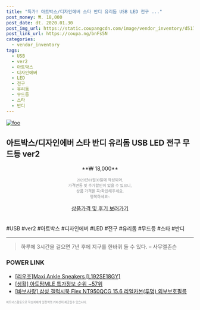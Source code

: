 ```yaml
--- 
title: "특가! 아트박스/디자인에버 스타 반디 유리돔 USB LED 전구 ..." 
post_money: ₩. 18,000 
post_date: dt. 2020.01.30 
post_img_url: https://static.coupangcdn.com/image/vendor_inventory/d517/85f49dd5f7fc7b4a8cd89e45febfa69570cadcc3d0ad8e9c9cdc8662a63c.jpg 
post_link_url: https://coupa.ng/bnFs5N 
categories: 
  - vendor_inventory 
tags: 
  - USB 
  - ver2 
  - 아트박스 
  - 디자인에버 
  - LED 
  - 전구 
  - 유리돔 
  - 무드등 
  - 스타 
  - 반디 
--- 
```

[![foo](https://static.coupangcdn.com/image/vendor_inventory/d517/85f49dd5f7fc7b4a8cd89e45febfa69570cadcc3d0ad8e9c9cdc8662a63c.jpg)](https://coupa.ng/bnFs5N) 

## 아트박스/디자인에버 스타 반디 유리돔 USB LED 전구 무드등 ver2 
<p style="text-align: center;">**₩ 18,000**</p> 
<p style="text-align: center;"><span style="color: #898c8f; font-family: Georgia,Times,serif; font-size: 0.75em;">2020년01월30일에 작성되어, <br>가격변동 및 추가할인이 있을 수 있으니,<br> 상품 가격을 꼭!확인해주세요.<br>행복하세요~</span> 
</p>	 
<div markdown="0" style="text-align: center;"><a href="https://coupa.ng/bnFs5N" class="btn btn--success">상품가격 및 후기 보러가기</a></div> 
<br><br> 
  #USB #ver2 #아트박스 #디자인에버 #LED #전구 #유리돔 #무드등 #스타 #반디 
<hr> 

> 하루에 3시간을 걸으면 7년 후에 지구를 한바퀴 돌 수 있다. – 사무엘존슨 


### POWER LINK

* <a href="https://blog.naver.com/sakai111/221784444207" target="_blank">[리우조]Maxi Ankle Sneakers [L192SE18GY]</a>
* <a href="https://blog.naver.com/sakai111/221781511591" target="_blank"> [생활] 아토팜MLE 특가정보 순위 ~57위</a>
* <a href="https://blog.naver.com/sakai111/221784666578" target="_blank">[바보사랑] 삼성 갤럭시북 Flex NT950QCG 15.6 리얼카본(투명) 외부보호필름</a>

<span style="color: #898c8f; font-family: Georgia,Times,serif; font-size: 0.55em;">파트너스활동으로 작성자에게 일정액의 커미션이 제공될수 있습니다.</span> 
